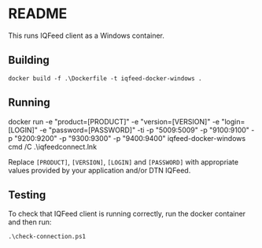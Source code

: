 # README

This runs IQFeed client as a Windows container.

## Building

    docker build -f .\Dockerfile -t iqfeed-docker-windows .

## Running

   docker run -e "product=[PRODUCT]" -e "version=[VERSION]" -e "login=[LOGIN]" -e "password=[PASSWORD]" -ti -p "5009:5009" -p "9100:9100" -p "9200:9200" -p "9300:9300" -p "9400:9400" iqfeed-docker-windows cmd /C .\iqfeedconnect.lnk

Replace `[PRODUCT]`, `[VERSION]`, `[LOGIN]` and `[PASSWORD]` with appropriate
values provided by your application and/or DTN IQFeed.

## Testing

To check that IQFeed client is running correctly, run the docker container and
then run:

    .\check-connection.ps1
